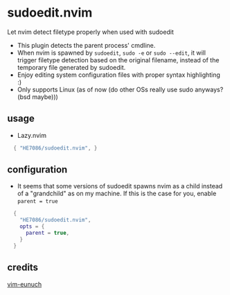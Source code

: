 # sudoedit.nvim
Let nvim detect filetype properly when used with sudoedit

* This plugin detects the parent process' cmdline.
* When nvim is spawned by `sudoedit`, `sudo -e` or `sudo --edit`, it will trigger filetype detection based on the original filename, instead of the temporary file generated by sudoedit.
* Enjoy editing system configuration files with proper syntax highlighting :)
* Only supports Linux (as of now (do other OSs really use sudo anyways? (bsd maybe)))

## usage
* Lazy.nvim
```lua
  { "HE7086/sudoedit.nvim", }
```

## configuration
* It seems that some versions of sudoedit spawns nvim as a child instead of a "grandchild" as on my machine. If this is the case for you, enable `parent = true`
```lua
  {
    "HE7086/sudoedit.nvim",
    opts = {
      parent = true,
    }
  }
```

## credits
[vim-eunuch](https://github.com/tpope/vim-eunuch)
